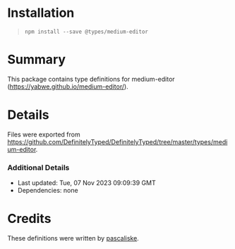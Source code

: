 # Installation
> `npm install --save @types/medium-editor`

# Summary
This package contains type definitions for medium-editor (https://yabwe.github.io/medium-editor/).

# Details
Files were exported from https://github.com/DefinitelyTyped/DefinitelyTyped/tree/master/types/medium-editor.

### Additional Details
 * Last updated: Tue, 07 Nov 2023 09:09:39 GMT
 * Dependencies: none

# Credits
These definitions were written by [pascaliske](https://github.com/pascaliske).
